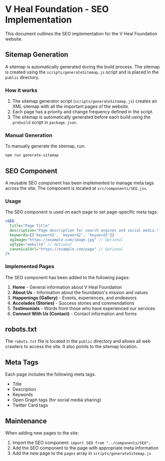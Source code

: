 # V Heal Foundation - SEO Implementation

This document outlines the SEO implementation for the V Heal Foundation website.

## Sitemap Generation

A sitemap is automatically generated during the build process. The sitemap is created using the `scripts/generateSitemap.js` script and is placed in the `public` directory.

### How it works

1. The sitemap generator script (`scripts/generateSitemap.js`) creates an XML sitemap with all the important pages of the website.
2. Each page has a priority and change frequency defined in the script.
3. The sitemap is automatically generated before each build using the `prebuild` script in `package.json`.

### Manual Generation

To manually generate the sitemap, run:

```bash
npm run generate-sitemap
```

## SEO Component

A reusable SEO component has been implemented to manage meta tags across the site. The component is located at `src/components/SEO.jsx`.

### Usage

The SEO component is used on each page to set page-specific meta tags:

```jsx
<SEO 
  title="Page Title"
  description="Page description for search engines and social media."
  keywords={['keyword1', 'keyword2', 'keyword3']}
  ogImage="https://example.com/image.jpg" // Optional
  ogType="website" // Optional
  canonicalUrl="https://example.com/page" // Optional
/>
```

### Implemented Pages

The SEO component has been added to the following pages:

1. **Home** - General information about V Heal Foundation
2. **About Us** - Information about the foundation's mission and values
3. **Happenings (Gallery)** - Events, experiences, and endeavors
4. **Accolades (Stories)** - Success stories and commendations
5. **Testimonials** - Words from those who have experienced our services
6. **Connect With Us (Contact)** - Contact information and forms

## robots.txt

The `robots.txt` file is located in the `public` directory and allows all web crawlers to access the site. It also points to the sitemap location.

## Meta Tags

Each page includes the following meta tags:

- Title
- Description
- Keywords
- Open Graph tags (for social media sharing)
- Twitter Card tags

## Maintenance

When adding new pages to the site:

1. Import the SEO component: `import SEO from "../components/SEO";`
2. Add the SEO component to the page with appropriate meta information
3. Add the new page to the `pages` array in `scripts/generateSitemap.js`
